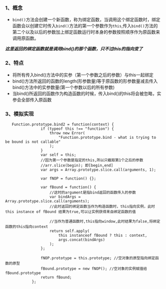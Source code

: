 ### 1、概念
- `bind()`方法会创建一个新函数，称为绑定函数，当调用这个绑定函数时，绑定函数会以创建它时传入`bind()`方法的第一个参数作为`this`,传入`bind()`方法的第二个以及以后的参数加上绑定函数运行时本身的参数按照顺序作为原函数来调用原函数。


***这里返回的绑定函数就是调用bind()的那个函数，只不过this的指向变了***

### 2、特点
- 将所有传入bind()方法中的实参（第一个参数之后的参数）与this一起绑定
- bind()方法所返回的函数的length(形参数量)等于原函数的形参数量减去传入bind()方法中的实参数量(第一个参数以后的所有参数)
- 当bind()所返回的函数作为构造函数的时候，传入bind()的this将会被忽略，实参会全部传入原函数


### 3、模拟实现
```
   Function.prototype.bind2 = function(context) {
                if (typeof this !== "function") {
                    throw new Error(
                        "Function.prototype.bind - what is trying to be bound is not callable"
                    );
                }
                var self = this;
                //因为第一个参数是指定的this,所以只截取第1个之后的参数
                //arr.slice(begin); 即[begin,end]
                var args = Array.prototype.slice.call(arguments, 1);

                var fNOP = function() {};

                var fBound = function() {
                    //这时的argument是指bind返回的函数传入的参数
                    var bindArgs = Array.prototype.slice.call(arguments);
                    //此时返回的绑定函数当作为构造函数时，this指向实例，此时this instance of fBound 结果为true,可以让实例获得来自绑定函数的值

                    //当作为普通函数时,this指向window,此时结果为false,将绑定函数的this指向context
                    return self.apply(
                        this instanceof fBound ? this : context,
                        args.concat(bindArgs)
                    );
                };

                fNOP.prototype = this.prototype; //空对象的原型指向绑定函数的原型
                fBound.prototype = new fNOP(); //空对象的实例赋值给fBound.prototype
                return fBound;
            };
```


